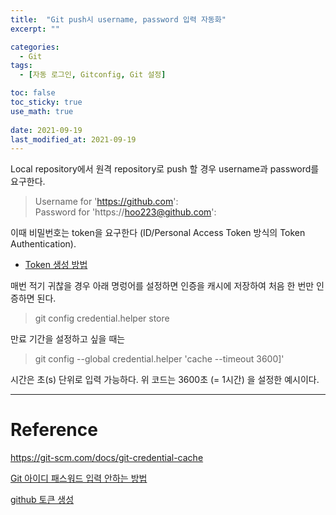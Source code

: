```yaml
---
title:  "Git push시 username, password 입력 자동화"
excerpt: ""

categories:
  - Git
tags:
  - [자동 로그인, Gitconfig, Git 설정]

toc: false
toc_sticky: true
use_math: true
 
date: 2021-09-19
last_modified_at: 2021-09-19
---
```


 Local repository에서 원격 repository로 push 할 경우 username과 password를 요구한다. 

 > Username for 'https://github.com':       
 > Password for 'https://hoo223@github.com':

 이때 비밀번호는 token을 요구한다 (ID/Personal Access Token 방식의 Token Authentication).
 * [Token 생성 방법](https://velog.io/@ruddms936/github-%ED%86%A0%ED%81%B0-%EC%83%9D%EC%84%B1)
 
 매번 적기 귀찮을 경우 아래 명렁어를 설정하면 인증을 캐시에 저장하여 처음 한 번만 인증하면 된다.

 > git config credential.helper store 

 만료 기간을 설정하고 싶을 때는 

 > git config --global credential.helper 'cache --timeout 3600]'      

 시간은 초(s) 단위로 입력 가능하다. 위 코드는 3600초 (= 1시간) 을 설정한 예시이다.

---

 # Reference

 https://git-scm.com/docs/git-credential-cache      

 [Git 아이디 패스워드 입력 안하는 방법](https://webisfree.com/2017-05-19/git-%EC%95%84%EC%9D%B4%EB%94%94-%ED%8C%A8%EC%8A%A4%EC%9B%8C%EB%93%9C-%EC%9E%85%EB%A0%A5-%EC%95%88%ED%95%98%EB%8A%94-%EB%B0%A9%EB%B2%95)        

 [github 토큰 생성](https://velog.io/@ruddms936/github-%ED%86%A0%ED%81%B0-%EC%83%9D%EC%84%B1)